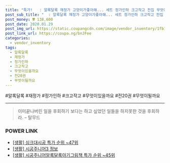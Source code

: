 ```yaml
--- 
title: "특가!   : 알록달록 재정가 고양이가좋아해... 세트 정가인하 크고작고 전집 무엇이있을까요 전20권 무엇이될까요 ..." 
post_sub_title: "  : 알록달록 재정가 고양이가좋아해... 세트 정가인하 크고작고 전집 무엇이있을까요 전20권 무엇이될까요 아기그림책 작은새야안녕 시공주니어 딸기는빨개요 맛있게냠냠" 
post_money: ₩ 138,600 
post_date: 2020.01.29 
post_img_url: https://static.coupangcdn.com/image/vendor_inventory/1fb1/9fb4c0303a00d33ebd8d31ddf4b18cdc856832b988ed86ebc93508f17b2b.png 
post_link_url: https://coupa.ng/bnJFee 
categories: 
  - vendor_inventory 
tags: 
  - 알록달록 
  - 재정가 
  - 정가인하 
  - 크고작고 
  - 무엇이있을까요 
  - 전20권 
  - 무엇이될까요 
--- 
```

  #알록달록 #재정가 #정가인하 #크고작고 #무엇이있을까요 #전20권 #무엇이될까요 
<hr> 

> 이미끝나버린 일을 후회하기 보다는 하고 싶었던 일들을 하지못한 것을 후회하라. – 탈무드 


### POWER LINK

* <a href="https://blog.naver.com/sakai111/221786150574" target="_blank"> [생활] 싱크대시공 특가 순위 ~47위</a>
* <a href="https://blog.naver.com/sakai111/221763402603" target="_blank"> [생활] 시공주니어3 정보 </a>
* <a href="https://blog.naver.com/sakai111/221788301268" target="_blank"> [생활] 시공주니어알록달록아기그림책 특가 순위 ~45위</a>
